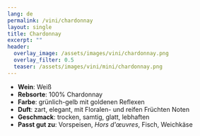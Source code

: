 ```yaml
---
lang: de 
permalink: /vini/chardonnay
layout: single
title: Chardonnay 
excerpt: ""
header:
  overlay_image: /assets/images/vini/chardonnay.png
  overlay_filter: 0.5
  teaser: /assets/images/vini/mini/chardonnay.png
---
```

- **Wein**: Weiß
- **Rebsorte**: 100% Chardonnay 
- **Farbe**: grünlich-gelb mit goldenen Reflexen
- **Duft**: zart, elegant, mit Floralen- und reifen Früchten Noten
- **Geschmack**: trocken, samtig, glatt, lebhaften
- **Passt gut zu**: Vorspeisen, _Hors d'œuvres_, Fisch, Weichkäse
